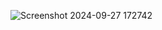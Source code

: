 ![Screenshot 2024-09-27 172742](https://github.com/user-attachments/assets/bc95458e-7c8c-4080-bdf2-043de4022b9b)
